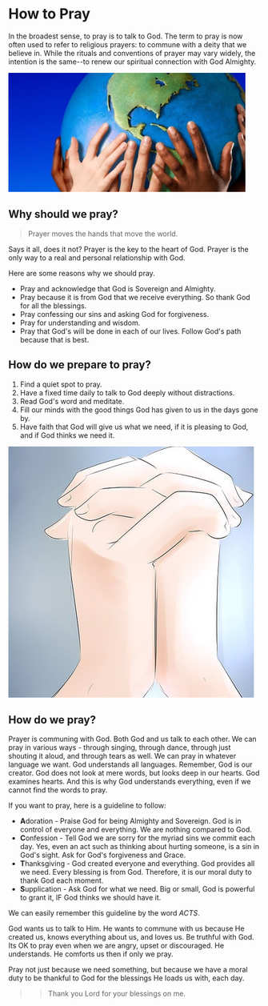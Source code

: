 # How to Pray

In the broadest sense, to pray is to talk to God. 
The term to pray is now often used to refer to religious prayers: to commune with a deity that we believe in. 
While the rituals and conventions of prayer may vary widely, the intention is the same--to renew our spiritual connection with God Almighty.

![Prayer is universal](/img/pray1.png)


## Why should we pray?
> Prayer moves the hands that move the world.

Says it all, does it not?  Prayer is the key to the heart of God. Prayer is the only way to a real and personal relationship with God.  

Here are some reasons why we should pray.

* Pray and acknowledge that God is Sovereign and Almighty.
* Pray because it is from God that we receive everything. So thank God for all the blessings.
* Pray confessing our sins and asking God for forgiveness.
* Pray for understanding and wisdom.
* Pray that God's will be done in each of our lives. Follow God's path because that is best.


## How do we prepare to pray?

1. Find a quiet spot to pray.
2. Have a fixed time daily to talk to God deeply without distractions.
3. Read God's word and meditate.
4. Fill our minds with the good things God has given to us in the days gone by.
5. Have faith that God will give us what we need, if it is pleasing to God, and if God thinks we need it.

![Talk to God](/img/pray2.jpg)

## How do we pray?

Prayer is communing with God. Both God and us talk to each other. We can pray in various ways - through singing, through dance, through just shouting it aloud, and through tears as well. 
We can pray in whatever language we want. God understands all languages. Remember, God is our creator. God does not look at mere words, but looks deep in our hearts. God examines hearts. 
And this is why God understands everything, even if we cannot find the words to pray.

If you want to pray, here is a guideline to follow:

* **A**doration - Praise God for being Almighty and Sovereign. God is in control of everyone and everything. We are nothing compared to God.
* **C**onfession - Tell God we are sorry for the myriad sins we commit each day. Yes, even an act such as thinking about hurting someone, is a sin in God's sight. Ask for God's forgiveness and Grace.
* **T**hanksgiving - God created everyone and everything. God provides all we need. Every blessing is from God. Therefore, it is our moral duty to thank God each moment.
* **S**upplication - Ask God for what we need. Big or small, God is powerful to grant it, IF God thinks we should have it. 

We can easily remember this guideline by the word _ACTS_.

God wants us to talk to Him. He wants to commune with us because He created us, knows everything about us, and loves us. Be truthful with God. Its OK to pray even when we are angry, upset or discouraged. 
He understands. He comforts us then if only we pray.

Pray not just because we need something, but because we have a moral duty to be thankful to God for the blessings He loads us with, each day. 

>> Thank you Lord for your blessings on me.
